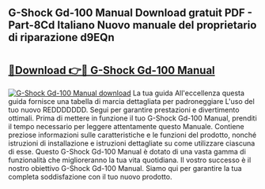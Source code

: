 ## G-Shock Gd-100 Manual Download gratuit PDF - Part-8Cd Italiano Nuovo manuale del proprietario di riparazione d9EQn

# <h2><a href="http://dfcw4o.blite.top/?on=G-Shock+Gd-100+Manual">🔗Download 👉🔴 G-Shock Gd-100 Manual</a></h2>

[![G-Shock Gd-100 Manual download](https://i.imgur.com/lujVjoI.png)](http://dfcw4o.blite.top/?on=G-Shock+Gd-100+Manual)
La tua guida All'eccellenza questa guida fornisce una tabella di marcia dettagliata per padroneggiare L'uso del tuo nuovo REDDDDDDD. Segui per garantire prestazioni e divertimento ottimali. Prima di mettere in funzione il tuo G-Shock Gd-100 Manual, prenditi il tempo necessario per leggere attentamente questo Manuale. Contiene preziose informazioni sulle caratteristiche e le funzioni del prodotto, nonché istruzioni di installazione e istruzioni dettagliate su come utilizzare ciascuna di esse. Questo G-Shock Gd-100 Manual è dotato di una vasta gamma di funzionalità che miglioreranno la tua vita quotidiana. Il vostro successo è il nostro obiettivo G-Shock Gd-100 Manual. Siamo qui per garantire la tua completa soddisfazione con il tuo nuovo prodotto.
